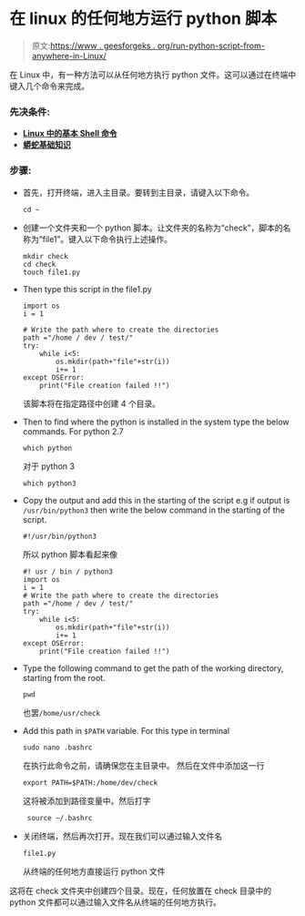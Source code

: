 # 在 linux 的任何地方运行 python 脚本

> 原文:[https://www . geesforgeks . org/run-python-script-from-anywhere-in-Linux/](https://www.geeksforgeeks.org/run-python-script-from-anywhere-in-linux/)

在 Linux 中，有一种方法可以从任何地方执行 python 文件。这可以通过在终端中键入几个命令来完成。

### 先决条件:

*   [**Linux 中的基本 Shell 命令**](https://www.geeksforgeeks.org/essential-linuxunix-commands/)
*   **[蟒蛇基础知识](https://www.geeksforgeeks.org/python-programming-language/)**

### 步骤:

*   首先，打开终端，进入主目录。要转到主目录，请键入以下命令。

    ```
    cd ~
    ```

*   创建一个文件夹和一个 python 脚本。让文件夹的名称为“check”，脚本的名称为“file1”。键入以下命令执行上述操作。

    ```
    mkdir check
    cd check
    touch file1.py

    ```

*   Then type this script in the file1.py

    ```
    import os
    i = 1

    # Write the path where to create the directories
    path ="/home / dev / test/"
    try:
        while i<5:
            os.mkdir(path+"file"+str(i))
            i+= 1
    except OSError:
        print("File creation failed !!")
    ```

    该脚本将在指定路径中创建 4 个目录。

*   Then to find where the python is installed in the system type the below commands.
    For python 2.7

    ```
    which python
    ```

    对于 python 3

    ```
    which python3
    ```

*   Copy the output and add this in the starting of the script e.g if output is `/usr/bin/python3` then write the below command in the starting of the script.

    ```
    #!/usr/bin/python3
    ```

    所以 python 脚本看起来像

    ```
    #! usr / bin / python3
    import os
    i = 1
    # Write the path where to create the directories
    path ="/home / dev / test/"
    try:
        while i<5:
            os.mkdir(path+"file"+str(i))
            i+= 1
    except OSError:
        print("File creation failed !!")
    ```

*   Type the following command to get the path of the working directory, starting from the root.

    ```
    pwd
    ```

    也罢`/home/usr/check`

*   Add this path in `$PATH` variable. For this type in terminal

    ```
    sudo nano .bashrc
    ```

    在执行此命令之前，请确保您在主目录中。
    然后在文件中添加这一行

    ```
    export PATH=$PATH:/home/dev/check
    ```

    这将被添加到路径变量中。然后打字

    ```
     source ~/.bashrc
    ```

*   关闭终端，然后再次打开。现在我们可以通过输入文件名

    ```
    file1.py
    ```

    从终端的任何地方直接运行 python 文件

这将在 check 文件夹中创建四个目录。现在，任何放置在 check 目录中的 python 文件都可以通过输入文件名从终端的任何地方执行。